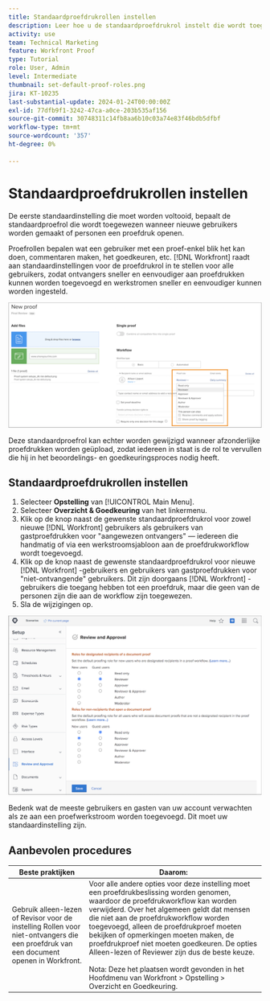 ```yaml
---
title: Standaardproefdrukrollen instellen
description: Leer hoe u de standaardproefdrukrol instelt die wordt toegewezen wanneer nieuwe gebruikers worden gemaakt of mensen een proefdruk openen.
activity: use
team: Technical Marketing
feature: Workfront Proof
type: Tutorial
role: User, Admin
level: Intermediate
thumbnail: set-default-proof-roles.png
jira: KT-10235
last-substantial-update: 2024-01-24T00:00:00Z
exl-id: 77dfb9f1-3242-47ca-a0ce-203b535af156
source-git-commit: 30748311c14fb8aa6b10c03a74e83f46bdb5dfbf
workflow-type: tm+mt
source-wordcount: '357'
ht-degree: 0%

---
```


# Standaardproefdrukrollen instellen



De eerste standaardinstelling die moet worden voltooid, bepaalt de standaardproefrol die wordt toegewezen wanneer nieuwe gebruikers worden gemaakt of personen een proefdruk openen.

Proefrollen bepalen wat een gebruiker met een proef-enkel blik het kan doen, commentaren maken, het goedkeuren, etc. [!DNL Workfront] raadt aan standaardinstellingen voor de proefdrukrol in te stellen voor alle gebruikers, zodat ontvangers sneller en eenvoudiger aan proefdrukken kunnen worden toegevoegd en werkstromen sneller en eenvoudiger kunnen worden ingesteld.

![ de rollen van het proef kunnen worden geselecteerd wanneer het uploaden van een proef ](assets/proof-system-setups-proof-role-example.png)

Deze standaardproefrol kan echter worden gewijzigd wanneer afzonderlijke proefdrukken worden geüpload, zodat iedereen in staat is de rol te vervullen die hij in het beoordelings- en goedkeuringsproces nodig heeft.


## Standaardproefdrukrollen instellen

1. Selecteer **Opstelling** van [!UICONTROL Main Menu].
1. Selecteer **Overzicht &amp; Goedkeuring** van het linkermenu.
1. Klik op de knop naast de gewenste standaardproefdrukrol voor zowel nieuwe [!DNL Workfront] gebruikers als gebruikers van gastproefdrukken voor &quot;aangewezen ontvangers&quot; — iedereen die handmatig of via een werkstroomsjabloon aan de proefdrukworkflow wordt toegevoegd.
1. Klik op de knop naast de gewenste standaardproefdrukrol voor nieuwe [!DNL Workfront] -gebruikers en gebruikers van gastproefdrukken voor &quot;niet-ontvangende&quot; gebruikers. Dit zijn doorgaans [!DNL Workfront] -gebruikers die toegang hebben tot een proefdruk, maar die geen van de personen zijn die aan de workflow zijn toegewezen.
1. Sla de wijzigingen op.

![ Overzicht en de montages van de Goedkeuring in Workfront ](assets/proof-system-setups-workfront-defaults.png)

Bedenk wat de meeste gebruikers en gasten van uw account verwachten als ze aan een proefwerkstroom worden toegevoegd. Dit moet uw standaardinstelling zijn.

## Aanbevolen procedures

| Beste praktijken | Daarom: |
|---|---|
| Gebruik alleen-lezen of Revisor voor de instelling Rollen voor niet-ontvangers die een proefdruk van een document openen in Workfront. | Voor alle andere opties voor deze instelling moet een proefdrukbeslissing worden genomen, waardoor de proefdrukworkflow kan worden verwijderd. Over het algemeen geldt dat mensen die niet aan de proefdrukworkflow worden toegevoegd, alleen de proefdrukproef moeten bekijken of opmerkingen moeten maken, de proefdrukproef niet moeten goedkeuren. De opties Alleen-lezen of Reviewer zijn dus de beste keuze. <br> <br> Nota: Deze het plaatsen wordt gevonden in het Hoofdmenu van Workfront > Opstelling > Overzicht en Goedkeuring. |
